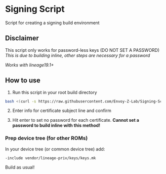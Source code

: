 # Signing Script
Script for creating a signing build environment

## Disclaimer
This script only works for password-less keys (DO NOT SET A PASSWORD) *This is due to building inline, other steps are necessary for a password*

*Works with lineage19.1+*

## How to use

1. Run this script in your root build directory

```bash
bash <(curl -s https://raw.githubusercontent.com/Envoy-Z-Lab/Signing-Script/main/keygen.sh)
```

2. Enter info for certificate subject line and confirm

3. Hit enter to set no password for each certificate. **Cannot set a password to build inline with this method!**

### Prep device tree (for other ROMs)
In your device tree (or common device tree) add:

`-include vendor/lineage-priv/keys/keys.mk`

Build as usual!
